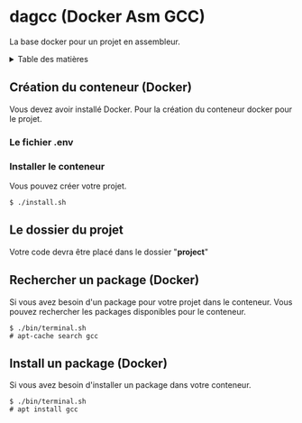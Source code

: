 # dagcc (Docker Asm GCC)

La base docker pour un projet en assembleur.

<details>
  <summary>Table des matières</summary>
  <ol>
    <li>
        <a href="#création-du-conteneur-docker">Création du conteneur (Docker)</a>
        <ul>
            <li><a href="#le-fichier-env">Le fichier .env</a></li>
            <li><a href="#installer-le-conteneur">Installer le conteneur</a></li>
        </ul>
    </li>
    <li><a href="#rechercher-un-package-docker">Rechercher un package (Docker)</a></li>
    <li><a href="#install-un-package-docker">Install un package (Docker)</a></li>
    <li><a href="#le-dossier-du-projet">Le dossier du projet</a></li>
    <li><a href="#compile">Compile</a></li>
    <li><a href="#disassemble">Disassemble</a></li>
  </ol>
</details>

## Création du conteneur (Docker)
Vous devez avoir installé Docker.
Pour la création du conteneur docker pour le projet.
### Le fichier .env

### Installer le conteneur
Vous pouvez créer votre projet.
```
$ ./install.sh
```

## Le dossier du projet
Votre code devra être placé dans le dossier "**project**"

## Rechercher un package (Docker)
Si vous avez besoin d'un package pour votre projet dans le conteneur. Vous pouvez rechercher les packages disponibles pour le conteneur.
```
$ ./bin/terminal.sh
# apt-cache search gcc
```

## Install un package (Docker)
Si vous avez besoin d'installer un package dans votre conteneur.
```
$ ./bin/terminal.sh
# apt install gcc
```
